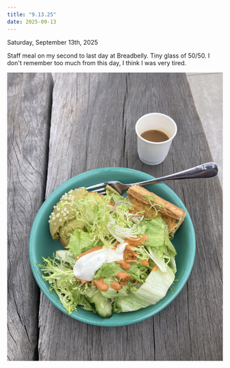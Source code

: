 ```yaml
---
title: "9.13.25"
date: 2025-09-13
---
```

Saturday, September 13th, 2025

Staff meal on my second to last day at Breadbelly. Tiny glass of 50/50. I don't remember too much from this day, I think I was very tired.

![Image 1](./IMG_6228.jpeg)

